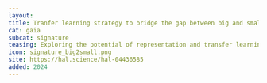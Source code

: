```yaml
---
layout:
title: Tranfer learning strategy to bridge the gap between big and small data
cat: gaia
subcat: signature
teasing: Exploring the potential of representation and transfer learning for anatomical neuroimaging - application to psychiatry.
icon: signature_big2small.png
site: https://hal.science/hal-04436585
added: 2024
---
```

